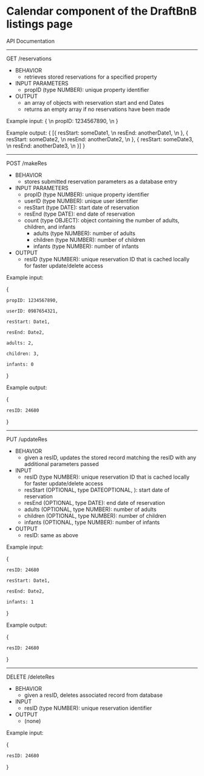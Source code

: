 # Calendar component of the DraftBnB listings page

API Documentation
______________________________________________________________________
GET /reservations
- BEHAVIOR
  - retrieves stored reservations for a specified property
- INPUT PARAMETERS
  - propID (type NUMBER): unique property identifier
- OUTPUT
  - an array of objects with reservation start and end Dates
  - returns an empty array if no reservations have been made

Example input: 
  { \n
    propID: 1234567890, \n
  } 

Example output: 
{
  [{
    resStart: someDate1, \n
    resEnd: anotherDate1, \n
  },
  {
    resStart: someDate2, \n
    resEnd: anotherDate2, \n
  },
  {
    resStart: someDate3, \n
    resEnd: anotherDate3, \n
  }]
}
______________________________________________________________________
POST /makeRes
- BEHAVIOR
  - stores submitted reservation parameters as a database entry
- INPUT PARAMETERS
  - propID (type NUMBER): unique property identifier
  - userID (type NUMBER): unique user identifier
  - resStart (type DATE): start date of reservation
  - resEnd (type DATE): end date of reservation
  - count (type OBJECT): object containing the number of adults, children, and infants
    - adults (type NUMBER): number of adults
    - children (type NUMBER): number of children
    - infants (type NUMBER): number of infants
- OUTPUT
  - resID (type NUMBER): unique reservation ID that is cached locally for faster update/delete access

Example input: 

  {

    propID: 1234567890,

    userID: 0987654321,

    resStart: Date1,

    resEnd: Date2,

    adults: 2,

    children: 3,

    infants: 0

  }

Example output:

  {

    resID: 24680

  }
______________________________________________________________________
PUT /updateRes
- BEHAVIOR
  - given a resID, updates the stored record matching the resID with any additional parameters passed
- INPUT
  - resID (type NUMBER): unique reservation ID that is cached locally for faster update/delete access
  - resStart (OPTIONAL, type DATEOPTIONAL, ): start date of reservation
  - resEnd (OPTIONAL, type DATE): end date of reservation
  - adults (OPTIONAL, type NUMBER): number of adults
  - children (OPTIONAL, type NUMBER): number of children
  - infants (OPTIONAL, type NUMBER): number of infants
- OUTPUT
  - resID: same as above

Example input: 

  {

    resID: 24680

    resStart: Date1,

    resEnd: Date2,

    infants: 1

  }

Example output:

  {

    resID: 24680

  }
______________________________________________________________________
DELETE /deleteRes
- BEHAVIOR
  - given a resID, deletes associated record from database
- INPUT
  - resID (type NUMBER): unique reservation identifier
- OUTPUT
  - (none)

Example input:

  {

    resID: 24680

  }
